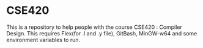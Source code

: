 # CSE420
This is a repository to help people with the course CSE420 : Compiler Design.
This requires Flex(for .l and .y file), GitBash, MinGW-w64 and some environment variables to run.
